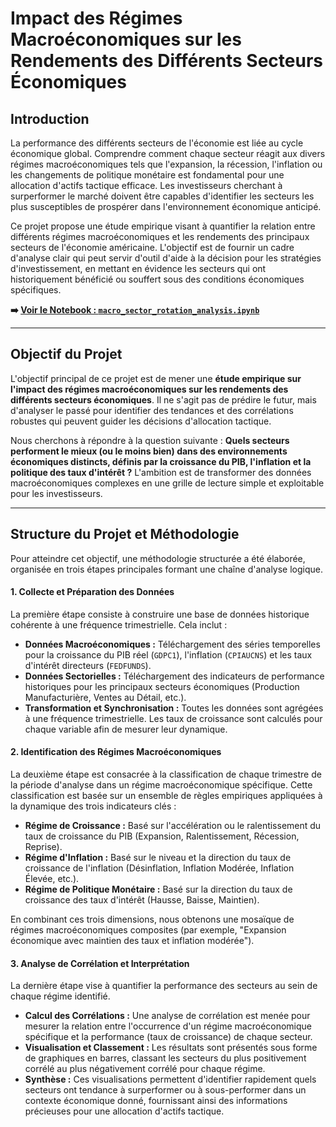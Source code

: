 # Impact des Régimes Macroéconomiques sur les Rendements des Différents Secteurs Économiques

## Introduction

La performance des différents secteurs de l'économie est liée au cycle économique global. Comprendre comment chaque secteur réagit aux divers régimes macroéconomiques tels que l'expansion, la récession, l'inflation ou les changements de politique monétaire est fondamental pour une allocation d'actifs tactique efficace. Les investisseurs cherchant à surperformer le marché doivent être capables d'identifier les secteurs les plus susceptibles de prospérer dans l'environnement économique anticipé.

Ce projet propose une étude empirique visant à quantifier la relation entre différents régimes macroéconomiques et les rendements des principaux secteurs de l'économie américaine. L'objectif est de fournir un cadre d'analyse clair qui peut servir d'outil d'aide à la décision pour les stratégies d'investissement, en mettant en évidence les secteurs qui ont historiquement bénéficié ou souffert sous des conditions économiques spécifiques.

**➡️ [Voir le Notebook : `macro_sector_rotation_analysis.ipynb`](./macro_sector_rotation_analysis.ipynb)**

---

## Objectif du Projet

L'objectif principal de ce projet est de mener une **étude empirique sur l'impact des régimes macroéconomiques sur les rendements des différents secteurs économiques**. Il ne s'agit pas de prédire le futur, mais d'analyser le passé pour identifier des tendances et des corrélations robustes qui peuvent guider les décisions d'allocation tactique.

Nous cherchons à répondre à la question suivante : **Quels secteurs performent le mieux (ou le moins bien) dans des environnements économiques distincts, définis par la croissance du PIB, l'inflation et la politique des taux d'intérêt ?** L'ambition est de transformer des données macroéconomiques complexes en une grille de lecture simple et exploitable pour les investisseurs.

---

## Structure du Projet et Méthodologie

Pour atteindre cet objectif, une méthodologie structurée a été élaborée, organisée en trois étapes principales formant une chaîne d'analyse logique.

#### 1. Collecte et Préparation des Données
La première étape consiste à construire une base de données historique cohérente à une fréquence trimestrielle. Cela inclut :
-   **Données Macroéconomiques :** Téléchargement des séries temporelles pour la croissance du PIB réel (`GDPC1`), l'inflation (`CPIAUCNS`) et les taux d'intérêt directeurs (`FEDFUNDS`).
-   **Données Sectorielles :** Téléchargement des indicateurs de performance historiques pour les principaux secteurs économiques (Production Manufacturière, Ventes au Détail, etc.).
-   **Transformation et Synchronisation :** Toutes les données sont agrégées à une fréquence trimestrielle. Les taux de croissance sont calculés pour chaque variable afin de mesurer leur dynamique.

#### 2. Identification des Régimes Macroéconomiques
La deuxième étape est consacrée à la classification de chaque trimestre de la période d'analyse dans un régime macroéconomique spécifique. Cette classification est basée sur un ensemble de règles empiriques appliquées à la dynamique des trois indicateurs clés :
-   **Régime de Croissance :** Basé sur l'accélération ou le ralentissement du taux de croissance du PIB (Expansion, Ralentissement, Récession, Reprise).
-   **Régime d'Inflation :** Basé sur le niveau et la direction du taux de croissance de l'inflation (Désinflation, Inflation Modérée, Inflation Élevée, etc.).
-   **Régime de Politique Monétaire :** Basé sur la direction du taux de croissance des taux d'intérêt (Hausse, Baisse, Maintien).

En combinant ces trois dimensions, nous obtenons une mosaïque de régimes macroéconomiques composites (par exemple, "Expansion économique avec maintien des taux et inflation modérée").

#### 3. Analyse de Corrélation et Interprétation
La dernière étape vise à quantifier la performance des secteurs au sein de chaque régime identifié.
-   **Calcul des Corrélations :** Une analyse de corrélation est menée pour mesurer la relation entre l'occurrence d'un régime macroéconomique spécifique et la performance (taux de croissance) de chaque secteur.
-   **Visualisation et Classement :** Les résultats sont présentés sous forme de graphiques en barres, classant les secteurs du plus positivement corrélé au plus négativement corrélé pour chaque régime.
-   **Synthèse :** Ces visualisations permettent d'identifier rapidement quels secteurs ont tendance à surperformer ou à sous-performer dans un contexte économique donné, fournissant ainsi des informations précieuses pour une allocation d'actifs tactique.